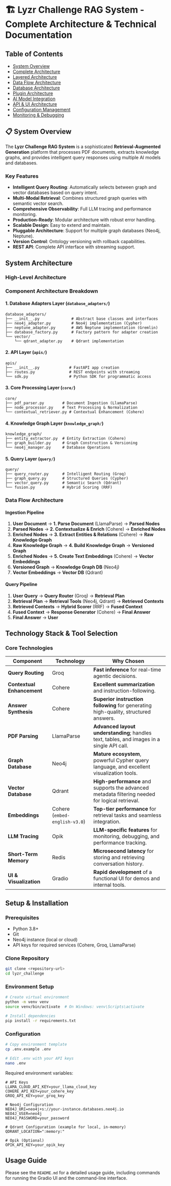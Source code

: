 # 🏗️ Lyzr Challenge RAG System - Complete Architecture & Technical Documentation

## Table of Contents
- [System Overview](#system-overview)
- [Complete Architecture](#complete-architecture)
- [Layered Architecture](#layered-architecture)
- [Data Flow Architecture](#data-flow-architecture)
- [Database Architecture](#database-architecture)
- [Plugin Architecture](#plugin-architecture)
- [AI Model Integration](#ai-model-integration)
- [API & UI Architecture](#api--ui-architecture)
- [Configuration Management](#configuration-management)
- [Monitoring & Debugging](#monitoring--debugging)

## 📋 System Overview

The **Lyzr Challenge RAG System** is a sophisticated **Retrieval-Augmented Generation** platform that processes PDF documents, extracts knowledge graphs, and provides intelligent query responses using multiple AI models and databases.

### Key Features
- **Intelligent Query Routing**: Automatically selects between graph and vector databases based on query intent.
- **Multi-Modal Retrieval**: Combines structured graph queries with semantic vector search.
- **Comprehensive Observability**: Full LLM tracing and performance monitoring.
- **Production-Ready**: Modular architecture with robust error handling.
- **Scalable Design**: Easy to extend and maintain.
- **Pluggable Architecture**: Support for multiple graph databases (Neo4j, Neptune).
- **Version Control**: Ontology versioning with rollback capabilities.
- **REST API**: Complete API interface with streaming support.

## System Architecture

### High-Level Architecture


### Component Architecture Breakdown

#### 1. Database Adapters Layer (`database_adapters/`)
```
database_adapters/
├── __init__.py              # Abstract base classes and interfaces
├── neo4j_adapter.py         # Neo4j implementation (Cypher)
├── neptune_adapter.py       # AWS Neptune implementation (Gremlin)
├── database_factory.py      # Factory pattern for adapter creation
└── vector/
    └── qdrant_adapter.py    # Qdrant implementation
```

#### 2. API Layer (`apis/`)
```
apis/
├── __init__.py             # FastAPI app creation
├── routes.py               # REST endpoints with streaming
└── sdk.py                  # Python SDK for programmatic access
```

#### 3. Core Processing Layer (`core/`)
```
core/
├── pdf_parser.py        # Document Ingestion (LlamaParse)
├── node_processor.py    # Text Processing & Normalization
└── contextual_retriever.py # Contextual Enhancement (Cohere)
```

#### 4. Knowledge Graph Layer (`knowledge_graph/`)
```
knowledge_graph/
├── entity_extractor.py  # Entity Extraction (Cohere)
├── graph_builder.py     # Graph Construction & Versioning
└── neo4j_manager.py     # Database Operations
```

#### 5. Query Layer (`query/`)
```
query/
├── query_router.py      # Intelligent Routing (Groq)
├── graph_query.py       # Structured Queries (Cypher)
├── vector_query.py      # Semantic Search (Qdrant)
└── fusion.py            # Hybrid Scoring (RRF)
```

### Data Flow Architecture

#### Ingestion Pipeline
1.  **User Document** → **1. Parse Document** (LlamaParse) → **Parsed Nodes**
2.  **Parsed Nodes** → **2. Contextualize & Enrich** (Cohere) → **Enriched Nodes**
3.  **Enriched Nodes** → **3. Extract Entities & Relations** (Cohere) → **Raw Knowledge Graph**
4.  **Raw Knowledge Graph** → **4. Build Knowledge Graph** → **Versioned Graph**
5.  **Enriched Nodes** → **5. Create Text Embeddings** (Cohere) → **Vector Embeddings**
6.  **Versioned Graph** → **Knowledge Graph DB** (Neo4j)
7.  **Vector Embeddings** → **Vector DB** (Qdrant)

#### Query Pipeline
1.  **User Query** → **Query Router** (Groq) → **Retrieval Plan**
2.  **Retrieval Plan** → **Retrieval Tools** (Neo4j, Qdrant) → **Retrieved Contexts**
3.  **Retrieved Contexts** → **Hybrid Scorer** (RRF) → **Fused Context**
4.  **Fused Context** → **Response Generator** (Cohere) → **Final Answer**
5.  **Final Answer** → **User**

## Technology Stack & Tool Selection

### Core Technologies

| Component | Technology | Why Chosen |
|-----------|------------|------------|
| **Query Routing** | Groq | **Fast inference** for real-time agentic decisions. |
| **Contextual Enhancement** | Cohere | **Excellent summarization** and instruction-following. |
| **Answer Synthesis** | Cohere | **Superior instruction following** for generating high-quality, structured answers. |
| **PDF Parsing** | LlamaParse | **Advanced layout understanding**; handles text, tables, and images in a single API call. |
| **Graph Database** | Neo4j | **Mature ecosystem**, powerful Cypher query language, and excellent visualization tools. |
| **Vector Database** | Qdrant | **High-performance** and supports the advanced metadata filtering needed for logical retrieval. |
| **Embeddings** | Cohere (`embed-english-v3.0`) | **Top-tier performance** for retrieval tasks and seamless integration. |
| **LLM Tracing** | Opik | **LLM-specific features** for monitoring, debugging, and performance tracking. |
| **Short-Term Memory** | Redis | **Microsecond latency** for storing and retrieving conversation history. |
| **UI & Visualization** | Gradio | **Rapid development** of a functional UI for demos and internal tools. |

## Setup & Installation

### Prerequisites
- Python 3.8+
- Git
- Neo4j instance (local or cloud)
- API keys for required services (Cohere, Groq, LlamaParse)

### Clone Repository
```bash
git clone <repository-url>
cd lyzr_challenge
```

### Environment Setup
```bash
# Create virtual environment
python -m venv venv
source venv/bin/activate  # On Windows: venv\Scripts\activate

# Install dependencies
pip install -r requirements.txt
```

### Configuration
```bash
# Copy environment template
cp .env.example .env

# Edit .env with your API keys
nano .env
```

Required environment variables:
```env
# API Keys
LLAMA_CLOUD_API_KEY=your_llama_cloud_key
COHERE_API_KEY=your_cohere_key
GROQ_API_KEY=your_groq_key

# Neo4j Configuration
NEO4J_URI=neo4j+s://your-instance.databases.neo4j.io
NEO4J_USER=neo4j
NEO4J_PASSWORD=your_password

# Qdrant Configuration (example for local, in-memory)
QDRANT_LOCATION=":memory:"

# Opik (Optional)
OPIK_API_KEY=your_opik_key
```

## Usage Guide

Please see the `README.md` for a detailed usage guide, including commands for running the Gradio UI and the command-line interface.

